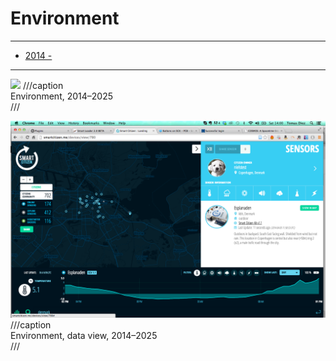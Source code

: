 # Environment

---

- [2014 - ](http://www.smartcitizen.me/)

---

![](P1000273-2.JPG)
///caption  
Environment, 2014–2025  
///

![](site.png)
///caption  
Environment, data view, 2014–2025  
///
